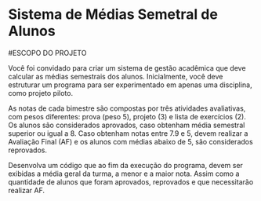 # Sistema de Médias Semetral de Alunos


#ESCOPO DO PROJETO

Você foi convidado para criar um sistema de gestão acadêmica que deve calcular as médias semestrais dos alunos.
Inicialmente, você deve estruturar um programa para ser experimentado em apenas uma disciplina, como projeto piloto.

As notas de cada bimestre são compostas por três atividades avaliativas, com pesos diferentes: prova (peso 5), projeto (3) e lista de exercícios (2).
Os alunos são considerados aprovados, caso obtenham média semestral superior ou igual a 8.
Caso obtenham notas entre 7.9 e 5, devem realizar a Avaliação Final (AF) e os alunos com médias abaixo de 5, são considerados reprovados.

Desenvolva um código que ao fim da execução do programa, devem ser exibidas a média geral da turma, a menor e a maior nota. Assim como a quantidade de alunos que foram aprovados, reprovados e que necessitarão realizar AF.

